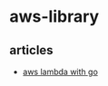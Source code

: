 # aws-library

## articles
- [aws lambda with go](https://medium.com/softkraft/aws-lambda-in-golang-the-ultimate-guide-4eec6c53149a)

